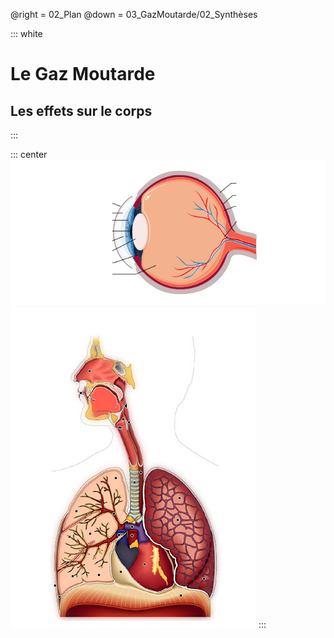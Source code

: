 @right = 02_Plan
@down = 03_GazMoutarde/02_Synthèses

::: white
# Le Gaz Moutarde
## Les effets sur le corps
:::

::: center
![oeil](static/img/oeil.png)
![repiratoire](static/img/repiratoire.png)
:::
